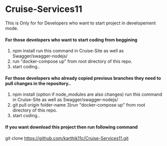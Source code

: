 # Cruise-Services11

This is Only for for Developers who want to start project in developement mode.
#### For those developers who want to start coding from beggining ####

   1) npm install 
      run this command in Cruise-Site as well as Swagger/swagger-nodejs/
   2) run "docker-compose up" from root directory of this repo.
   3) start coding..
#### For those developers who already copied previous branches they need to pull changes in the repository..

   1) npm install (option if node_modules are also changes)
      run this command in Cruise-Site as well as Swagger/swagger-nodejs/
   2) git pull origin folder-name
   3)run "docker-compose up" from root directory of this repo.
   4) start coding..
   
#### If you want download this project then run following command
   git clone https://github.com/karthik11c/Cruise-Services11.git
